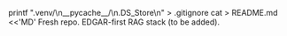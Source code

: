 printf ".venv/\n__pycache__/\n.DS_Store\n" > .gitignore
cat > README.md <<'MD'
Fresh repo. EDGAR-first RAG stack (to be added).

